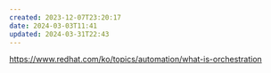 ```yaml
---
created: 2023-12-07T23:20:17
date: 2024-03-03T11:41
updated: 2024-03-31T22:43
---
```

https://www.redhat.com/ko/topics/automation/what-is-orchestration